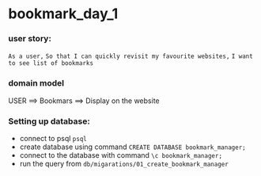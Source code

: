 # bookmark_day_1

### user story:

`As a user,`
`So that I can quickly revisit my favourite websites,`
`I want to see list of bookmarks`

### domain model

USER ==> Bookmars ==> Display on the website

### Setting up database:

- connect to psql `psql`
- create database using command `CREATE DATABASE bookmark_manager;`
- connect to the database with command `\c bookmark_manager;`
- run the query from `db/migarations/01_create_bookmark_manager`
